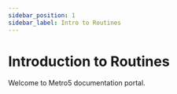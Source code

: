 ```yaml
---
sidebar_position: 1
sidebar_label: Intro to Routines
---
```


# Introduction to Routines

Welcome to Metro5 documentation portal.

